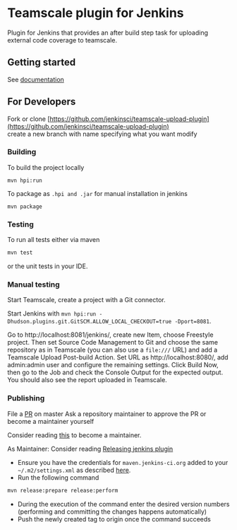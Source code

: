 # Teamscale plugin for Jenkins

Plugin for Jenkins that provides an after build step task for 
uploading external code coverage to teamscale. 

## Getting started
See [documentation](https://docs.teamscale.com/reference/jenkins-plugin)  

## For Developers

Fork or clone [https://github.com/jenkinsci/teamscale-upload-plugin](https://github.com/jenkinsci/teamscale-upload-plugin)  
create a new branch with name specifying what you want modify

### Building


To build the project locally
 ```
 mvn hpi:run
```

To package as ```.hpi and .jar``` for manual installation in jenkins
  ```
  mvn package
```


### Testing

To run all tests either via maven 

```bash
mvn test
```

or the unit tests in your IDE.

### Manual testing

Start Teamscale, create a project with a Git connector.

Start Jenkins with `mvn hpi:run -Dhudson.plugins.git.GitSCM.ALLOW_LOCAL_CHECKOUT=true -Dport=8081`.

Go to http://localhost:8081/jenkins/, create new Item, choose Freestyle project.
Then set Source Code Management to Git and choose the same repository as in Teamscale (you can also use a `file:///` URL) and add a Teamscale Upload Post-build Action.
Set URL as http://localhost:8080/, add admin:admin user and configure the remaining settings.
Click Build Now, then go to the Job and check the Console Output for the expected output. You should also see the report uploaded in Teamscale.

### Publishing

File a [PR](https://help.github.com/en/github/collaborating-with-issues-and-pull-requests/creating-a-pull-request) on master
Ask a repository maintainer to approve the PR or become a maintainer yourself 

Consider reading [this](https://jenkins.io/doc/developer/plugin-governance/managing-permissions/) to become a maintainer.

As Maintainer:
Consider reading [Releasing  jenkins plugin](https://jenkins.io/doc/developer/publishing/releasing/)
- Ensure you have the credentials for `maven.jenkins-ci.org` added to your `~/.m2/settings.xml` as described [here](https://maven.apache.org/settings.html).
- Run the following command
```bash
mvn release:prepare release:perform
```
- During the execution of the command enter the desired version numbers (performing and committing the changes happens automatically)
- Push the newly created tag to origin once the command succeeds


